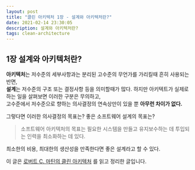 ```yaml
---
layout: post   
title: "클린 아키텍처 1장 - 설계와 아키텍처란?"   
date: 2021-02-14 23:30:05   
description: 설계와 아키텍처란?   
tags: clean-architecture
---
```


## 1장 설계와 아키텍처란?

**아키텍처**는 저수준의 세부사항과는 분리된 고수준의 무언가를 가리킬때 흔히 사용되는 반면,   
**설계**는 저수준의 구조 또는 결정사항 등을 의미할때가 많다. 하지만 아키텍트가 실제로 하는 일을 살펴보면 이러한 구분은 무의하고,   
고수준에서 저수준으로 향하는 의사결정의 연속상만이 있을 뿐 **아무런 차이가 없다.** 

그렇다면 이러한 의사결정의 목표는? 좋은 소프트웨어 설계의 목표는?
> 소프트웨어 아키텍처의 목표는 필요한 시스템을 만들고 유지보수하는 데 투입되는 인력을 최소화하는 데 있다.

최소한의 비용, 최대한의 생산성을 만족한다면 좋은 설계라고 할 수 있다.  

이 글은 [로버트 C. 마틴의 클린 아키텍처](https://blog.insightbook.co.kr/2019/08/08/%ED%81%B4%EB%A6%B0-%EC%95%84%ED%82%A4%ED%85%8D%EC%B2%98/) 를 읽고 정리한 글입니다.